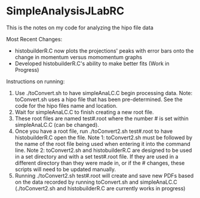 # SimpleAnalysisJLabRC
This is the notes on my code for analyzing the hipo file data


Most Recent Changes:
* histobuilderR.C now plots the projections' peaks with error bars onto the change in momentum versus momomentum graphs
* Developed histobuilderR.C's ability to make better fits (Work in Progress)


Instructions on running:
1) Use ./toConvert.sh to have simpleAnaLC.C begin processing data.
Note: toConvert.sh uses a hipo file that has been pre-determined. See the code for the hipo files name and location.
2) Wait for simpleAnaLC.C to finish creating a new root file.
3) These root files are named test#.root where the number # is set within simpleAnaLC.C (can be changed).
4) Once you have a root file, run ./toConvert2.sh test#.root to have histobuilderR.C open the file.
Note 1: toConvert2.sh must be followed by the name of the root file being used when entering it into the command line.
Note 2: toConvert2.sh and histobuilderR.C are designed to be used in a set directory and with a set test#.root file.
If they are used in a different directory than they were made in, or if the # changes, these scripts will need to be updated manually.
5) Running ./toConvert2.sh test#.root will create and save new PDFs based on the data recorded by running toConvert.sh and simpleAnaLC.C
(./toConvert2.sh and histobuilderR.C are currently works in progress)
